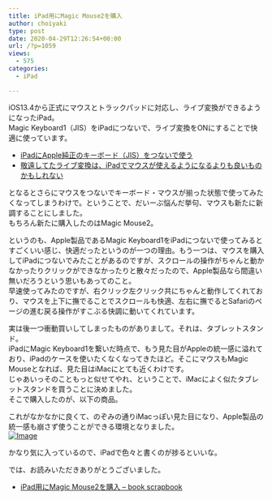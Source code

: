 ```yaml
---
title: iPad用にMagic Mouse2を購入
author: choiyaki
type: post
date: 2020-04-29T12:26:54+00:00
url: /?p=1059
views:
  - 575
categories:
  - iPad

---
```

iOS13.4から正式にマウスとトラックパッドに対応し、ライブ変換ができるようになったiPad。  
Magic Keyboard1（JIS）をiPadにつないで、ライブ変換をONにすることで快適に使っています。

  * [iPadにApple純正のキーボード（JIS）をつないで使う][1]
  * [敬遠してたライブ変換は、iPadでマウスが使えるようになるよりも良いものかもしれない][2]

となるとさらにマウスをつないでキーボード・マウスが揃った状態で使ってみたくなってしまうわけで。ということで、だいーぶ悩んだ挙句、マウスも新たに新調することにしました。  
もちろん新たに購入したのはMagic Mouse2。

  
というのも、Apple製品であるMagic Keyboard1をiPadにつないで使ってみるとすごくいい感じ、快適だったというのが一つの理由。もう一つは、マウスを購入してiPadにつないでみたことがあるのですが、スクロールの操作がちゃんと動かなかったりクリックができなかったりと散々だったので、Apple製品なら間違い無いだろうという思いもあってのこと。  
早速使ってみたのですが、右クリック左クリック共にちゃんと動作してくれており、マウスを上下に撫でることでスクロールも快適、左右に撫でるとSafariのページの進む戻る操作がすこぶる快調に動いてくれています。

実は後一つ衝動買いしてしまったものがありまして。それは、タブレットスタンド。  
iPadにMagic Keyboard1を繋いだ時点で、もう見た目がAppleの統一感に溢れており、iPadのケースを使いたくなくなってきたほど。そこにマウスもMagic Mouseとなれば、見た目はiMacにとても近くわけです。  
じゃあいっそのこともっと似せてやれ、ということで、iMacによく似たタブレットスタンドを買うことに決めました。  
そこで購入したのが、以下の商品。



これがなかなかに良くて、のぞみの通りiMacっぽい見た目になり、Apple製品の統一感も崩さず使うことができる環境となりました。  
[![Image][3]][4]

かなり気に入っているので、iPadで色々と書くのが捗るといいな。

では、お読みいただきありがとうございました。

  * [iPad用にMagic Mouse2を購入 &#8211; book scrapbook][5]

 [1]: https://choiyaki.com/?p=1048
 [2]: https://choiyaki.com/?p=1046
 [3]: https://gyazo.com/5f7235f200d94809fa9cc73aecb8e8ab/thumb/1000
 [4]: https://gyazo.com/5f7235f200d94809fa9cc73aecb8e8ab
 [5]: https://scrapbox.io/choiyaki-hondana/iPad%E7%94%A8%E3%81%ABMagic_Mouse2%E3%82%92%E8%B3%BC%E5%85%A5